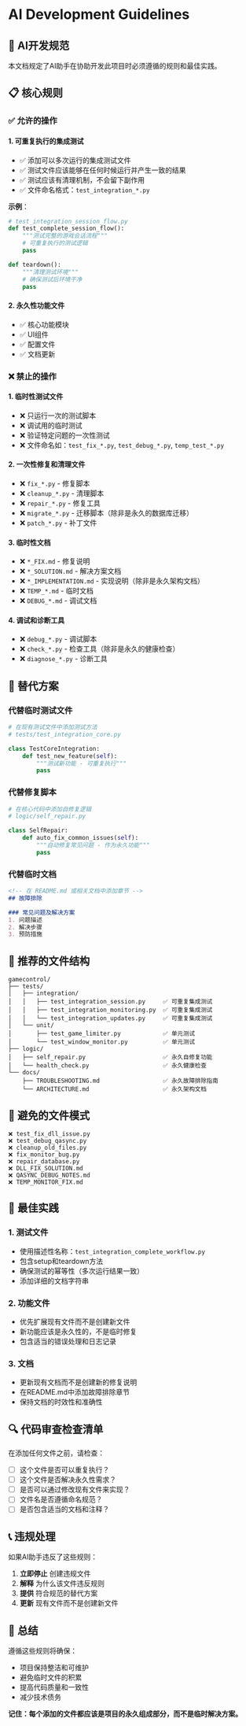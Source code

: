 # AI Development Guidelines

## 🤖 AI开发规范

本文档规定了AI助手在协助开发此项目时必须遵循的规则和最佳实践。

## 📋 核心规则

### ✅ 允许的操作

#### 1. **可重复执行的集成测试**
- ✅ 添加可以多次运行的集成测试文件
- ✅ 测试文件应该能够在任何时候运行并产生一致的结果
- ✅ 测试应该有清理机制，不会留下副作用
- ✅ 文件命名格式：`test_integration_*.py`

**示例**：
```python
# test_integration_session_flow.py
def test_complete_session_flow():
    """测试完整的游戏会话流程"""
    # 可重复执行的测试逻辑
    pass

def teardown():
    """清理测试环境"""
    # 确保测试后环境干净
    pass
```

#### 2. **永久性功能文件**
- ✅ 核心功能模块
- ✅ UI组件
- ✅ 配置文件
- ✅ 文档更新

### ❌ 禁止的操作

#### 1. **临时性测试文件**
- ❌ 只运行一次的测试脚本
- ❌ 调试用的临时测试
- ❌ 验证特定问题的一次性测试
- ❌ 文件命名如：`test_fix_*.py`, `test_debug_*.py`, `temp_test_*.py`

#### 2. **一次性修复和清理文件**
- ❌ `fix_*.py` - 修复脚本
- ❌ `cleanup_*.py` - 清理脚本  
- ❌ `repair_*.py` - 修复工具
- ❌ `migrate_*.py` - 迁移脚本（除非是永久的数据库迁移）
- ❌ `patch_*.py` - 补丁文件

#### 3. **临时性文档**
- ❌ `*_FIX.md` - 修复说明
- ❌ `*_SOLUTION.md` - 解决方案文档
- ❌ `*_IMPLEMENTATION.md` - 实现说明（除非是永久架构文档）
- ❌ `TEMP_*.md` - 临时文档
- ❌ `DEBUG_*.md` - 调试文档

#### 4. **调试和诊断工具**
- ❌ `debug_*.py` - 调试脚本
- ❌ `check_*.py` - 检查工具（除非是永久的健康检查）
- ❌ `diagnose_*.py` - 诊断工具

## 🔄 替代方案

### 代替临时测试文件
```python
# 在现有测试文件中添加测试方法
# tests/test_integration_core.py

class TestCoreIntegration:
    def test_new_feature(self):
        """测试新功能 - 可重复执行"""
        pass
```

### 代替修复脚本
```python
# 在核心代码中添加自修复逻辑
# logic/self_repair.py

class SelfRepair:
    def auto_fix_common_issues(self):
        """自动修复常见问题 - 作为永久功能"""
        pass
```

### 代替临时文档
```markdown
<!-- 在 README.md 或相关文档中添加章节 -->
## 故障排除

### 常见问题及解决方案
1. 问题描述
2. 解决步骤
3. 预防措施
```

## 📁 推荐的文件结构

```
gamecontrol/
├── tests/
│   ├── integration/
│   │   ├── test_integration_session.py     ✅ 可重复集成测试
│   │   ├── test_integration_monitoring.py  ✅ 可重复集成测试
│   │   └── test_integration_updates.py     ✅ 可重复集成测试
│   └── unit/
│       ├── test_game_limiter.py            ✅ 单元测试
│       └── test_window_monitor.py          ✅ 单元测试
├── logic/
│   ├── self_repair.py                      ✅ 永久自修复功能
│   └── health_check.py                     ✅ 永久健康检查
└── docs/
    ├── TROUBLESHOOTING.md                  ✅ 永久故障排除指南
    └── ARCHITECTURE.md                     ✅ 永久架构文档
```

## 🚫 避免的文件模式

```
❌ test_fix_dll_issue.py
❌ test_debug_qasync.py  
❌ cleanup_old_files.py
❌ fix_monitor_bug.py
❌ repair_database.py
❌ DLL_FIX_SOLUTION.md
❌ QASYNC_DEBUG_NOTES.md
❌ TEMP_MONITOR_FIX.md
```

## 🎯 最佳实践

### 1. **测试文件**
- 使用描述性名称：`test_integration_complete_workflow.py`
- 包含setup和teardown方法
- 确保测试的幂等性（多次运行结果一致）
- 添加详细的文档字符串

### 2. **功能文件**
- 优先扩展现有文件而不是创建新文件
- 新功能应该是永久性的，不是临时修复
- 包含适当的错误处理和日志记录

### 3. **文档**
- 更新现有文档而不是创建新的修复说明
- 在README.md中添加故障排除章节
- 保持文档的时效性和准确性

## 🔍 代码审查检查清单

在添加任何文件之前，请检查：

- [ ] 这个文件是否可以重复执行？
- [ ] 这个文件是否解决永久性需求？
- [ ] 是否可以通过修改现有文件来实现？
- [ ] 文件名是否遵循命名规范？
- [ ] 是否包含适当的文档和注释？

## 📞 违规处理

如果AI助手违反了这些规则：

1. **立即停止** 创建违规文件
2. **解释** 为什么该文件违反规则
3. **提供** 符合规范的替代方案
4. **更新** 现有文件而不是创建新文件

## 🎉 总结

遵循这些规则将确保：
- 项目保持整洁和可维护
- 避免临时文件的积累
- 提高代码质量和一致性
- 减少技术债务

**记住：每个添加的文件都应该是项目的永久组成部分，而不是临时解决方案。** 